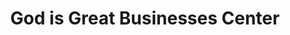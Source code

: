 ---
title: "God is Great Businesses Center"
url: /ganta/god-is-great-businesses-center/
shop: Kleidung
---